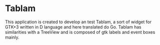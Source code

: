 # Tablam
This application is created to develop an test Tablam, a sort of widget for GTK+3 written in D language and here translated do Go. Tablam has similarities with a TreeView and is composed of gtk labels and event boxes mainly.
